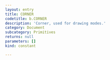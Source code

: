 ```yaml
---
layout: entry
title: CORNER
codetitle: b.CORNER
description: 'Corner, used for drawing modes.'
category: Document
subcategory: Primitives
returns: null
parameters: []
kind: constant

---
```

